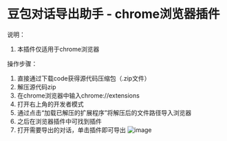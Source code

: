 # 豆包对话导出助手 - chrome浏览器插件

说明：
  1. 本插件仅适用于chrome浏览器

操作步骤：
  1. 直接通过下载code获得源代码压缩包（.zip文件）
  2. 解压源代码zip
  3. 在chrome浏览器中输入chrome://extensions
  4. 打开右上角的开发者模式
  5. 通过点击“加载已解压的扩展程序”将解压后的文件路径导入浏览器
  6. 之后在浏览器插件中可找到插件
  7. 打开需要导出的对话，单击插件即可导出
![image](https://github.com/user-attachments/assets/cddadae2-22f8-473d-878f-30c60eaff1ae)
